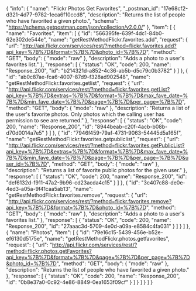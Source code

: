 {
  "info": {
    "name": "Flickr Photos Get Favorites",
    "_postman_id": "17e68cf2-d321-4d77-9782-1eca6f10ccd8",
    "description": "Returns the list of people who have favorited a given photo.",
    "schema": "https://schema.getpostman.com/json/collection/v2.0.0/"
  },
  "item": [
    {
      "name": "Favorites",
      "item": [
        {
          "id": "566395fe-639f-4dc1-84b0-62e302de544e",
          "name": "getRestMethodFlickr.favorites.add",
          "request": {
            "url": "http://api.flickr.com/services/rest/?method=flickr.favorites.add?api_key=%7B%7D&format=%7B%7D&photo_id=%7B%7D",
            "method": "GET",
            "body": {
              "mode": "raw"
            },
            "description": "Adds a photo to a user's favorites list."
          },
          "response": [
            {
              "status": "OK",
              "code": 200,
              "name": "Response_200",
              "id": "b214321d-a852-4c36-ab5b-d5c79c0b3782"
            }
          ]
        },
        {
          "id": "ab0c87ae-fca6-4007-87d9-f328ad902548",
          "name": "getRestMethodFlickr.favorites.getlist",
          "request": {
            "url": "http://api.flickr.com/services/rest/?method=flickr.favorites.getList?api_key=%7B%7D&extras=%7B%7D&format=%7B%7D&max_fave_date=%7B%7D&min_fave_date=%7B%7D&page=%7B%7D&per_page=%7B%7D",
            "method": "GET",
            "body": {
              "mode": "raw"
            },
            "description": "Returns a list of the user's favorite photos. Only photos which the calling user has permission to see are returned."
          },
          "response": [
            {
              "status": "OK",
              "code": 200,
              "name": "Response_200",
              "id": "8944beab-c20f-4acb-b08b-d70d0014a7e5"
            }
          ]
        },
        {
          "id": "7946f459-79af-4731-9063-54445d5a165f",
          "name": "getRestMethodFlickr.favorites.getpubliclist",
          "request": {
            "url": "http://api.flickr.com/services/rest/?method=flickr.favorites.getPublicList?api_key=%7B%7D&extras=%7B%7D&format=%7B%7D&max_fave_date=%7B%7D&min_fave_date=%7B%7D&page=%7B%7D&per_page=%7B%7D&user_id=%7B%7D",
            "method": "GET",
            "body": {
              "mode": "raw"
            },
            "description": "Returns a list of favorite public photos for the given user."
          },
          "response": [
            {
              "status": "OK",
              "code": 200,
              "name": "Response_200",
              "id": "def6132d-f911-47a2-9b96-cd23acda4c15"
            }
          ]
        },
        {
          "id": "3c407c88-de0e-4ed3-a05a-9f41caa5ab13",
          "name": "getRestMethodFlickr.favorites.remove",
          "request": {
            "url": "http://api.flickr.com/services/rest/?method=flickr.favorites.remove?api_key=%7B%7D&format=%7B%7D&photo_id=%7B%7D",
            "method": "GET",
            "body": {
              "mode": "raw"
            },
            "description": "Adds a photo to a user's favorites list."
          },
          "response": [
            {
              "status": "OK",
              "code": 200,
              "name": "Response_200",
              "id": "27aaac3d-5709-4e0d-a09a-e8584c4fa031"
            }
          ]
        }
      ]
    },
    {
      "name": "Photos",
      "item": [
        {
          "id": "79e16c15-5439-456e-b52e-ef6130d5175e",
          "name": "getRestMethodFlickr.photos.getfavorites",
          "request": {
            "url": "http://api.flickr.com/services/rest/?method=flickr.photos.getFavorites?api_key=%7B%7D&format=%7B%7D&page=%7B%7D&per_page=%7B%7D&photo_id=%7B%7D",
            "method": "GET",
            "body": {
              "mode": "raw"
            },
            "description": "Returns the list of people who have favorited a given photo."
          },
          "response": [
            {
              "status": "OK",
              "code": 200,
              "name": "Response_200",
              "id": "0b8e37a0-0c92-4e86-8849-0ea1653f09cf"
            }
          ]
        }
      ]
    }
  ]
}
